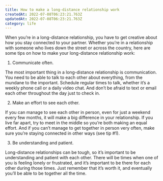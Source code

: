 ```yaml
---
title: How to make a long-distance relationship work
createdAt: 2022-07-08T06:23:21.763Z
updatedAt: 2022-07-08T06:23:21.763Z
category: life
---
```


When you’re in a long-distance relationship, you have to get creative about how you stay connected to your partner. Whether you’re in a relationship with someone who lives down the street or across the country, here are some tips on how to make your long-distance relationship work:

1. Communicate often.

The most important thing in a long-distance relationship is communication. You need to be able to talk to each other about everything, from the mundane to the important. Schedule regular times to talk, whether it’s a weekly phone call or a daily video chat. And don’t be afraid to text or email each other throughout the day just to check in.

2. Make an effort to see each other.

If you can manage to see each other in person, even for just a weekend every few months, it will make a big difference in your relationship. If you live far apart, try to meet in the middle so you’re both making an equal effort. And if you can’t manage to get together in person very often, make sure you’re staying connected in other ways (see tip #1).

3. Be understanding and patient.

Long-distance relationships can be tough, so it’s important to be understanding and patient with each other. There will be times when one of you is feeling lonely or frustrated, and it’s important to be there for each other during those times. Just remember that it’s worth it, and eventually you’ll be able to be together all the time.
